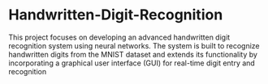 # Handwritten-Digit-Recognition
This project focuses on developing an advanced handwritten digit recognition system using neural networks. The system is built to recognize handwritten digits from the MNIST dataset and extends its functionality by incorporating a graphical user interface (GUI) for real-time digit entry and recognition
